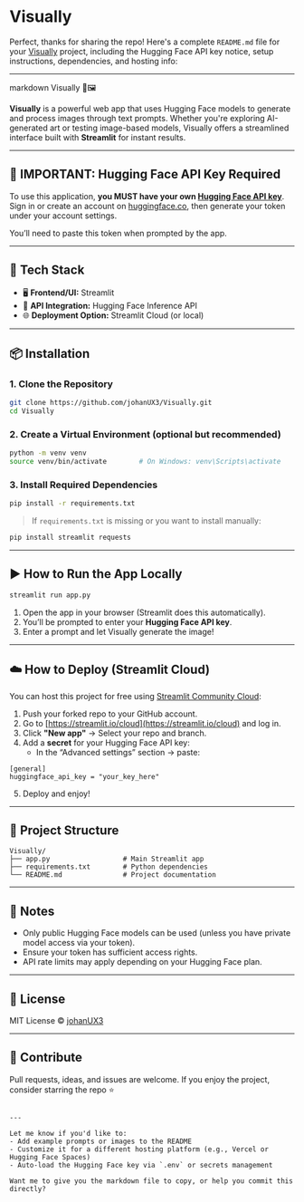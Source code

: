 # Visually

Perfect, thanks for sharing the repo! Here's a complete `README.md` file for your [Visually](https://github.com/johanUX3/Visually) project, including the Hugging Face API key notice, setup instructions, dependencies, and hosting info:

---

markdown
Visually 🧠🖼️

**Visually** is a powerful web app that uses Hugging Face models to generate and process images through text prompts. Whether you're exploring AI-generated art or testing image-based models, Visually offers a streamlined interface built with **Streamlit** for instant results.

---

## 🚨 IMPORTANT: Hugging Face API Key Required

To use this application, **you MUST have your own [Hugging Face API key](https://huggingface.co/settings/tokens)**.  
Sign in or create an account on [huggingface.co](https://huggingface.co), then generate your token under your account settings.

You’ll need to paste this token when prompted by the app.

---

## 🧰 Tech Stack

- 🖥️ **Frontend/UI:** Streamlit
- 🔗 **API Integration:** Hugging Face Inference API
- 🌐 **Deployment Option:** Streamlit Cloud (or local)

---

## 📦 Installation

### 1. Clone the Repository

```bash
git clone https://github.com/johanUX3/Visually.git
cd Visually
```

### 2. Create a Virtual Environment (optional but recommended)

```bash
python -m venv venv
source venv/bin/activate        # On Windows: venv\Scripts\activate
```

### 3. Install Required Dependencies

```bash
pip install -r requirements.txt
```

> If `requirements.txt` is missing or you want to install manually:

```bash
pip install streamlit requests
```

---

## ▶️ How to Run the App Locally

```bash
streamlit run app.py
```

1. Open the app in your browser (Streamlit does this automatically).
2. You’ll be prompted to enter your **Hugging Face API key**.
3. Enter a prompt and let Visually generate the image!

---

## ☁️ How to Deploy (Streamlit Cloud)

You can host this project for free using [Streamlit Community Cloud](https://streamlit.io/cloud):

1. Push your forked repo to your GitHub account.
2. Go to [https://streamlit.io/cloud](https://streamlit.io/cloud) and log in.
3. Click **"New app"** → Select your repo and branch.
4. Add a **secret** for your Hugging Face API key:
   - In the “Advanced settings” section → paste:

```
[general]
huggingface_api_key = "your_key_here"
```

5. Deploy and enjoy!

---

## 📁 Project Structure

```
Visually/
├── app.py                  # Main Streamlit app
├── requirements.txt        # Python dependencies
└── README.md               # Project documentation
```

---

## 📌 Notes

- Only public Hugging Face models can be used (unless you have private model access via your token).
- Ensure your token has sufficient access rights.
- API rate limits may apply depending on your Hugging Face plan.

---

## 📄 License

MIT License © [johanUX3](https://github.com/johanUX3)

---

## 🤝 Contribute

Pull requests, ideas, and issues are welcome. If you enjoy the project, consider starring the repo ⭐

```

---

Let me know if you'd like to:
- Add example prompts or images to the README
- Customize it for a different hosting platform (e.g., Vercel or Hugging Face Spaces)
- Auto-load the Hugging Face key via `.env` or secrets management

Want me to give you the markdown file to copy, or help you commit this directly?
